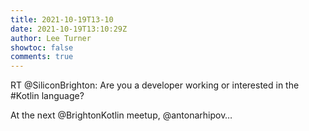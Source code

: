 ```yaml
---
title: 2021-10-19T13-10
date: 2021-10-19T13:10:29Z
author: Lee Turner
showtoc: false
comments: true
---
```


RT @SiliconBrighton: Are you a developer working or interested in the #Kotlin language?

At the next @BrightonKotlin meetup, @antonarhipov…

